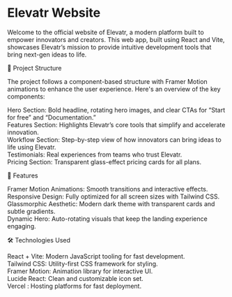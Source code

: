 # Elevatr Website

Welcome to the official website of Elevatr, a modern platform built to empower innovators and creators. This web app, built using React and Vite, showcases Elevatr’s mission to provide intuitive development tools that bring next-gen ideas to life.

📂 Project Structure

The project follows a component-based structure with Framer Motion animations to enhance the user experience. Here's an overview of the key components:

Hero Section: Bold headline, rotating hero images, and clear CTAs for “Start for free” and “Documentation.”  
Features Section: Highlights Elevatr’s core tools that simplify and accelerate innovation.  
Workflow Section: Step-by-step view of how innovators can bring ideas to life using Elevatr.  
Testimonials: Real experiences from teams who trust Elevatr.  
Pricing Section: Transparent glass-effect pricing cards for all plans.

🚀 Features

Framer Motion Animations: Smooth transitions and interactive effects.  
Responsive Design: Fully optimized for all screen sizes with Tailwind CSS.  
Glassmorphic Aesthetic: Modern dark theme with transparent cards and subtle gradients.  
Dynamic Hero: Auto-rotating visuals that keep the landing experience engaging.

🛠️ Technologies Used

React + Vite: Modern JavaScript tooling for fast development.  
Tailwind CSS: Utility-first CSS framework for styling.  
Framer Motion: Animation library for interactive UI.  
Lucide React: Clean and customizable icon set.  
Vercel : Hosting platforms for fast deployment.
